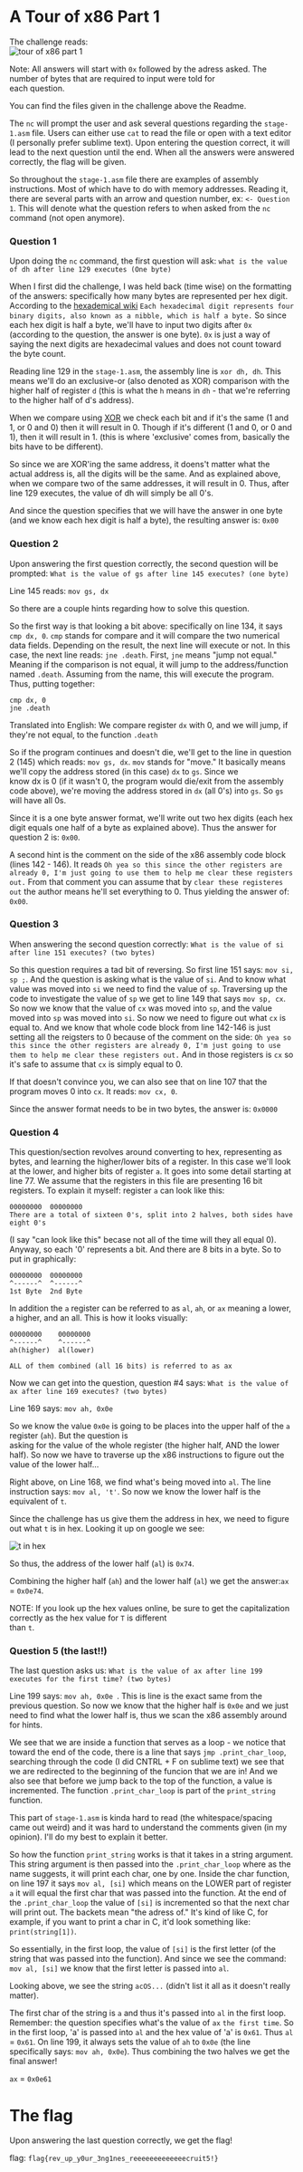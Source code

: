 # A Tour of x86 Part 1

The challenge reads:  
![tour of x86 part 1](https://user-images.githubusercontent.com/41026969/50127555-a7079d00-023f-11e9-922f-d5880475e4fe.png)

Note: All answers will start with ```0x``` followed by the adress asked. The number of bytes that are required to input were told for  
each question.

You can find the files given in the challenge above the Readme.  

The ```nc``` will prompt the user and ask several questions regarding the ```stage-1.asm``` file. Users can either use ```cat```  to read the file or open with a text editor (I personally prefer sublime text). Upon entering the question correct, it will lead to the next question until the end. When all the answers were answered correctly, the flag will be given.

So throughout the ```stage-1.asm``` file there are examples of assembly instructions. Most of which have to do with memory addresses. Reading it, there are several parts with an arrow and question number, ex: ```<- Question 1```. This will denote what
the question refers to when asked from the ```nc``` command (not open anymore).

### Question 1
Upon doing the ```nc``` command, the first question will ask: ```what is the value of dh after line 129 executes (One byte)``` 

When I first did the challenge, I was held back (time wise) on the formatting of the answers: specifically how many bytes are
represented per hex digit. According to the [hexademical wiki](https://en.wikipedia.org/wiki/Hexadecimal) ```Each hexadecimal digit represents four binary digits, also known as a nibble, which is half a byte.``` So since each hex digit is half a byte, we'll have to input two digits after ```0x``` (according to the question, the answer is one byte). ```0x``` is just a way of saying the next
digits are hexadecimal values and does not count toward the byte count.

Reading line 129 in the ```stage-1.asm```, the assembly line is ```xor dh, dh```. This means we'll do an exclusive-or (also denoted as XOR) comparison with the higher half of register ```d``` (this is what the ```h``` means in ```dh``` - that we're referring to the higher half of d's address).

When we compare using [XOR](https://en.wikipedia.org/wiki/Exclusive_or) we check each bit and if it's the same (1 and 1, or 0 and 0) then it will result in 0. Though if it's different (1 and 0, or 0 and 1), then it will result in 1. (this is where 'exclusive' comes from, basically the bits have to be different).

So since we are XOR'ing the same address, it doens't matter what the actual address is, all the digits will be the same. And as explained above, when we compare two of the same addresses, it will result in 0. Thus, after line 129 executes, the value of dh will simply be all 0's.  

And since the question specifies that we will have the answer in one byte (and we know each hex digit is half a byte), the resulting answer is: ```0x00```

### Question 2  
Upon answering the first question correctly, the second question will be prompted: ```What is the value of gs after line 145 executes? (one byte)```

Line 145 reads: ```mov gs, dx```

So there are a couple hints regarding how to solve this question.

So the first way is that looking a bit above: specifically on line 134, it says ```cmp dx, 0```. ```cmp``` stands for compare
and it will compare the two numerical data fields. Depending on the result, the next line will execute or not. In this case, the 
next line reads: ```jne .death```. First, ```jne``` means "jump not equal." Meaning if the comparison is not equal, it will jump to the address/function named ```.death```. Assuming from the name, this will execute the program. Thus, putting together:

```
cmp dx, 0
jne .death
```

Translated into English: We compare register ```dx``` with 0, and we will jump, if they're not equal, to the function ```.death```

So if the program continues and doesn't die, we'll get to the line in question 2 (145) which reads: ```mov gs, dx```. 
```mov``` stands for "move." It basically means we'll copy the address stored (in this case) ```dx``` to ```gs```. Since we  
know dx is 0 (if it wasn't 0, the program would die/exit from the assembly code above), we're moving the address stored in
```dx``` (all 0's) into ```gs```. So ```gs``` will have all 0s.

Since it is a one byte answer format, we'll write out two hex digits (each hex digit equals one half of a byte as explained
above). Thus the answer for question 2 is: ```0x00```.

A second hint is the comment on the side of the x86 assembly code block (lines 142 - 146). It reads ```Oh yea so this since
the other registers are already 0, I'm just going to use them to help me clear these registers out.``` From that comment
you can assume that by ```clear these registeres out``` the author means he'll set everything to 0. Thus yielding the answer
of: ```0x00```.

### Question 3
When answering the second question correctly: ```What is the value of si after line 151 executes? (two bytes)```

So this question requires a tad bit of reversing. So first line 151 says: ```mov si, sp ;```. And the question is asking
what is the value of ```si```. And to know what value was moved into ```si``` we need to find the value of ```sp```. 
Traversing up the code to investigate the value of ```sp``` we get to line 149 that says ```mov sp, cx```. So now we know
that the value of ```cx``` was moved into ```sp```, and the value moved into ```sp``` was moved into ```si```. So now we need to 
figure out what ```cx``` is equal to. And we know that whole code block from line 142-146 is just setting all the reigsters to 0
because of the comment on the side: ```Oh yea so this since the other registers are already 0, I'm just going to use them to help me
clear these registers out.``` And in those registers is ```cx``` so it's safe to assume that ```cx``` is simply equal to 0. 

If that doesn't convince you, we can also see that on line 107 that the program moves 0 into ```cx```. It reads: ```mov cx, 0```.

Since the answer format needs to be in two bytes, the answer is: ```0x0000```

### Question 4
This question/section revolves around converting to hex, representing as bytes, and learning the higher/lower bits of a register. In
this case we'll look at the lower, and higher bits of register ```a```. It goes into some detail starting at line 77. We assume
that the registers in this file are presenting 16 bit registers. To explain it myself: register ```a``` can look like this:
```
00000000  00000000
There are a total of sixteen 0's, split into 2 halves, both sides have eight 0's
```
(I say "can look like this" becase not all of the time will they all equal 0). Anyway, so each '0' represents a bit. And there are
8 bits in a byte. So to put in graphically:
```
00000000  00000000
^------^  ^------^
1st Byte  2nd Byte
```  
In addition the ```a``` register can be referred to as ```al```, ```ah```, or ```ax``` meaning a lower, a higher, and an all.
This is how it looks visually:
```
00000000    00000000
^------^    ^------^
ah(higher)  al(lower)

ALL of them combined (all 16 bits) is referred to as ax
```
Now we can get into the question, question #4 says: ```What is the value of ax after line 169 executes? (two bytes)```  

Line 169 says: ```mov ah, 0x0e ```

So we know the value ```0x0e``` is going to be places into the upper half of the ```a``` register (```ah```). But the question is  
asking for the value of the whole register (the higher half, AND the lower half). So now we have to traverse up the x86 instructions  to figure out the value of the lower half...

Right above, on Line 168, we find what's being moved into ```al```. The line instruction says: ```mov al, 't'```. So now we know the  lower half is the equivalent of ```t```.

Since the challenge has us give them the address in hex, we need to figure out what ```t``` is in hex. Looking it up on google we
see:

![t in hex](https://user-images.githubusercontent.com/41026969/50204810-0f37ab00-0334-11e9-8e13-142439bed7e1.png)

So thus, the address of the lower half (```al```) is ```0x74```.

Combining the higher half (```ah```) and the lower half (```al```) we get the answer:```ax``` = ```0x0e74```.

NOTE: If you look up the hex values online, be sure to get the capitalization correctly as the hex value for ```T``` is different  
than ```t```.

### Question 5 (the last!!)
The last question asks us: ```What is the value of ax after line 199 executes for the first time? (two bytes)```

Line 199 says: ```mov ah, 0x0e ```. This is line is the exact same from the previous question. So now we know that the
higher half is ```0x0e``` and we just need to find what the lower half is, thus we scan the x86 assembly around for hints.

We see that we are inside a function that serves as a loop - we notice that toward the end of the code, there is a line
that says ```jmp .print_char_loop```, searching through the code (I did CNTRL + F on sublime text) we see that we are 
redirected to the beginning of the funcion that we are in! And we also see that before we jump back to the top of the function, a value is incremented. The function ```.print_char_loop``` is part of the ```print_string``` function.

This part of ```stage-1.asm``` is kinda hard to read (the whitespace/spacing came out weird) and it was hard to understand
the comments given (in my opinion). I'll do my best to explain it better.

So how the function ```print_string``` works is that it takes in a string argument. This string argument is then passed into the
```.print_char_loop``` where as the name suggests, it will print each char, one by one. Inside the char function, on line 197 it says ```mov al, [si]``` which means on the LOWER part of register ```a``` it will equal the first char that was passed into the function. At the end of the ```.print_char_loop``` the value of ```[si]``` is incremented so that the next char will print out. The backets mean "the adress of." It's kind of like C, for example, if you want to print a char in C, it'd look something like: ```print(string[1])```. 

So essentially, in the first loop, the value of ```[si]``` is the first letter (of the string that was passed into the function). And since we see the command: ```mov al, [si]``` we know that the first letter is passed into ```al```.

Looking above, we see the string ```acOS...``` (didn't list it all as it doesn't really matter).

The first char of the string is ```a``` and thus it's passed into ```al``` in the first loop. Remember: the question specifies what's the value of ```ax``` ```the first time```. So in the first loop, 'a' is passed into ```al``` and the hex value of 'a' is ```0x61```. Thus ```al``` = ```0x61```. On line 199, it always sets the value of ```ah``` to ```0x0e``` (the line specifically says: ``` mov ah, 0x0e ```).  Thus combining the two halves we get the final answer!

```ax``` = ```0x0e61```

# The flag
Upon answering the last question correctly, we get the flag!

flag: ```flag{rev_up_y0ur_3ng1nes_reeeeeeeeeeeeecruit5!}```

